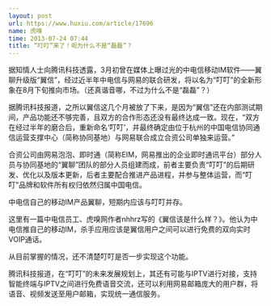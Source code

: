 ```yaml
---
layout: post
url: https://www.huxiu.com/article/17696
name: 虎嗅
time: 2013-07-24 07:44
title: “叮叮”来了！呃为什么不是“磊磊”？
---
```

据知情人士向腾讯科技透露，3月初曾在媒体上曝过光的中电信移动IM软件——翼聊升级版“翼信”，经过近半年中电信与网易的联合研发，将以名为“叮叮”的全新形象在8月下旬推向市场。（还真谐音哪，不过为什么不是“磊磊”？）

据腾讯科技报道，之所以翼信这几个月被放了下来，是因为“翼信”还在内部测试期间，产品功能还不够完善，且双方的合作形态还没有最终达成一致。现在，“双方在经过半年的磨合后，重新命名‘叮叮’，并最终确定由位于杭州的中国电信协同通信运营支撑中心（简称协同基地）与网易联合成立合资公司单独来运营。”

合资公司由网易泡泡、即时通（简称EIM，网易推出的企业即时通讯平台）部分人员与协同基地的“翼聊”团队的部分人员组建而成，前者主要负责“叮叮”的后期研发、优化以及版本更新，后者主要配合推进产品进程，并参与整体运营，而“叮叮”品牌和软件所有权归依然归属中国电信。

中电信自己的移动IM产品翼聊，短期内应该与叮叮并存。

这里有一篇中电信员工、虎嗅网作者nhhrz写的《翼信该是什么样？》。他认为中电信推自己的移动IM，杀手应用应该是翼信用户之间可以进行免费的双向实时VOIP通话。

从目前掌握的情况，还不清楚叮叮是否一步实现这个功能。

腾讯科技报道，在“叮叮”的未来发展规划上，其还有可能与IPTV进行对接，支持智能终端与IPTV之间进行免费语音交流，还可以利用网易邮箱庞大的用户群，将语音、视频发送至用户邮箱，实现统一通信服务。

